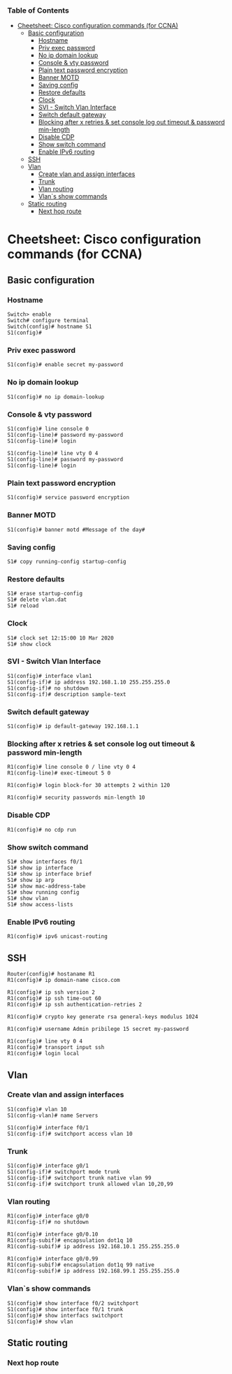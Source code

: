 ### Table of Contents
- [Cheetsheet: Cisco configuration commands (for CCNA)](#cheetsheet-cisco-configuration-commands-for-ccna)
  - [Basic configuration](#basic-configuration)
    - [Hostname](#hostname)
    - [Priv exec password](#priv-exec-password)
    - [No ip domain lookup](#no-ip-domain-lookup)
    - [Console & vty password](#console--vty-password)
    - [Plain text password encryption](#plain-text-password-encryption)
    - [Banner MOTD](#banner-motd)
    - [Saving config](#saving-config)
    - [Restore defaults](#restore-defaults)
    - [Clock](#clock)
    - [SVI - Switch Vlan Interface](#svi---switch-vlan-interface)
    - [Switch default gateway](#switch-default-gateway)
    - [Blocking after x retries & set console log out timeout & password min-length](#blocking-after-x-retries--set-console-log-out-timeout--password-min-length)
    - [Disable CDP](#disable-cdp)
    - [Show switch command](#show-switch-command)
    - [Enable IPv6 routing](#enable-ipv6-routing)
  - [SSH](#ssh)
  - [Vlan](#vlan)
    - [Create vlan and assign interfaces](#create-vlan-and-assign-interfaces)
    - [Trunk](#trunk)
    - [Vlan routing](#vlan-routing)
    - [Vlan\`s show commands](#vlans-show-commands)
  - [Static routing](#static-routing)
    - [Next hop route](#next-hop-route)

# Cheetsheet: Cisco configuration commands (for CCNA)

## Basic configuration

### Hostname

```
Switch> enable
Switch# configure terminal
Switch(config)# hostname S1
S1(config)#
```

### Priv exec password

```
S1(config)# enable secret my-password
```

### No ip domain lookup

```
S1(config)# no ip domain-lookup
```

### Console & vty password

```
S1(config)# line console 0
S1(config-line)# password my-password
S1(config-line)# login

S1(config-line)# line vty 0 4
S1(config-line)# password my-password
S1(config-line)# login
```

### Plain text password encryption

```
S1(config)# service password encryption
```

### Banner MOTD

```
S1(config)# banner motd #Message of the day#
```

### Saving config

```
S1# copy running-config startup-config
```

### Restore defaults

```
S1# erase startup-config
S1# delete vlan.dat
S1# reload
```

### Clock

```
S1# clock set 12:15:00 10 Mar 2020
S1# show clock
```

### SVI - Switch Vlan Interface

```
S1(config)# interface vlan1 
S1(config-if)# ip address 192.168.1.10 255.255.255.0
S1(config-if)# no shutdown
S1(config-if)# description sample-text
```

### Switch default gateway

```
S1(config)# ip default-gateway 192.168.1.1
```

### Blocking after x retries & set console log out timeout & password min-length

```
R1(config)# line console 0 / line vty 0 4 
R1(config-line)# exec-timeout 5 0

R1(config)# login block-for 30 attempts 2 within 120

R1(config)# security passwords min-length 10
```

### Disable CDP

```
R1(config)# no cdp run
```

### Show switch command

```
S1# show interfaces f0/1
S1# show ip interface
S1# show ip interface brief
S1# show ip arp
S1# show mac-address-tabe
S1# show running config
S1# show vlan
S1# show access-lists
```

### Enable IPv6 routing

```
R1(config)# ipv6 unicast-routing
```

## SSH

```
Router(config)# hostaname R1
R1(config)# ip domain-name cisco.com

R1(config)# ip ssh version 2
R1(config)# ip ssh time-out 60
R1(config)# ip ssh authentication-retries 2

R1(config)# crypto key generate rsa general-keys modulus 1024

R1(config)# username Admin pribilege 15 secret my-password

R1(config)# line vty 0 4
R1(config)# transport input ssh
R1(config)# login local
```

## Vlan

### Create vlan and assign interfaces

```
S1(config)# vlan 10
S1(config-vlan)# name Servers

S1(config)# interface f0/1
S1(config-if)# switchport access vlan 10
```

### Trunk 

```
S1(config)# interface g0/1
S1(config-if)# switchport mode trunk
S1(config-if)# switchport trunk native vlan 99
S1(config-if)# switchport trunk allowed vlan 10,20,99
```

### Vlan routing

```
R1(config)# interface g0/0
R1(config-if)# no shutdown

R1(config)# interface g0/0.10
R1(config-subif)# encapsulation dot1q 10
R1(config-subif)# ip address 192.168.10.1 255.255.255.0

R1(config)# interface g0/0.99
R1(config-subif)# encapsulation dot1q 99 native
R1(config-subif)# ip address 192.168.99.1 255.255.255.0
```

### Vlan\`s show commands

```
S1(config)# show interface f0/2 switchport
S1(config)# show interface f0/1 trunk
S1(config)# show interfacs switchport
S1(config)# show vlan
```

## Static routing

### Next hop route